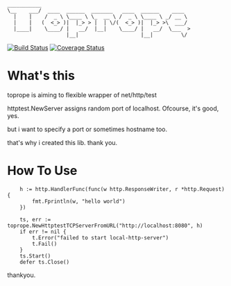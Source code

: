 ```
___________
\__    ___/  ____  ______  _______   ____  ______    ____
  |    |    /  _ \ \____ \ \_  __ \ /  _ \ \____ \ _/ __ \
  |    |   (  <_> )|  |_> > |  | \/(  <_> )|  |_> >\  ___/
  |____|    \____/ |   __/  |__|    \____/ |   __/  \___  >
                   |__|                    |__|         \/
```

[![Build Status](https://travis-ci.org/deadcheat/toprope.svg?branch=master)](https://travis-ci.org/deadcheat/toprope) [![Coverage Status](https://coveralls.io/repos/github/deadcheat/toprope/badge.svg?branch=master&service=github)](https://coveralls.io/github/deadcheat/toprope?branch=master)

# What's this

toprope is aiming to flexible wrapper of net/http/test

httptest.NewServer assigns random port of localhost.
Ofcourse, it's good, yes.

but i want to specify a port or sometimes hostname too.

that's why i created this lib. thank you.

# How To Use

```
	h := http.HandlerFunc(func(w http.ResponseWriter, r *http.Request) {
		fmt.Fprintln(w, "hello world")
	})
	
	ts, err := toprope.NewHttptestTCPServerFromURL("http://localhost:8080", h)
	if err != nil {
		t.Error("failed to start local-http-server")
		t.Fail()
	}
	ts.Start()
	defer ts.Close()
```

thankyou.
